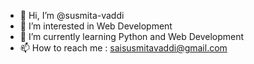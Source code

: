 - 👋 Hi, I’m @susmita-vaddi
- 👀 I’m interested in Web Development
- 🌱 I’m currently learning Python and Web Development
- 📫 How to reach me : saisusmitavaddi@gmail.com

<!---
susmita-vaddi/susmita-vaddi is a ✨ special ✨ repository because its `README.md` (this file) appears on your GitHub profile.
You can click the Preview link to take a look at your changes.
--->
